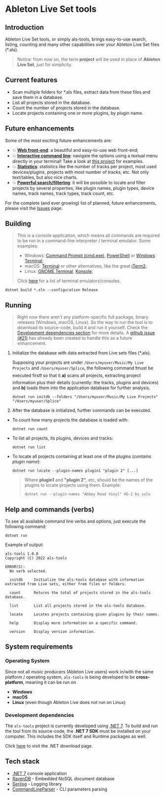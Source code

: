 # Ableton Live Set tools

## Introduction

Ableton Live Set tools, or simply als-tools, brings easy-to-use search, listing, counting and many other capabilities over your Ableton Live Set files (*.als).

> Notice: from now on, the term **project** will be used in place of **Ableton Live Set**, just for simplicity.

## Current features

- Scan multiple folders for *.als files, extract data from these files and save them in a database.
- List all projects stored in the database.
- Count the number of projects stored in the database.
- Locate projects containing one or more plugins, by plugin name.

## Future enhancements

Some of the most exciting future enhancements are:

- 💥 **[Web front-end](https://github.com/luizen/als-tools/issues/14)**: a beautiful and easy-to-use web front-end;
- 💥 **[Interactive command line](https://github.com/luizen/als-tools/issues/7)**: navigate the options using a textual menu directly in your terminal! Take a look at [this project](https://github.com/shibayan/Sharprompt) for examples.
- 💥 **[Statistics](https://github.com/luizen/als-tools/issues/11)**: statistics like the number of tracks per project, most used devices/plugins, projects with most number of tracks, etc. Not only text/tables, but also nice charts.
- 💥 **[Powerful search/filtering](https://github.com/luizen/als-tools/issues/10)**: it will be possible to locate and filter projects by several properties, like plugin names, plugin types, device names, track names, track types, track count, etc.

For the complete (and ever growing) list of planned, future enhancements, please visit the [Issues](https://github.com/luizen/als-tools/issues) page.

## Building

> This is a console application, which means all commands are required to be run in a command-line interpreter / terminal emulator. Some examples:
>
> - Windows: [Command Prompt (cmd.exe)](https://en.wikipedia.org/wiki/Cmd.exe), [PowerShell](https://en.wikipedia.org/wiki/PowerShell) or [Windows Terminal](https://en.wikipedia.org/wiki/Windows_Terminal);
> - macOS: [Terminal](https://en.wikipedia.org/wiki/Terminal_(macOS)) or other alternatives, like the great [iTerm2](https://iterm2.com);
> - Linux: [GNOME Terminal](https://en.wikipedia.org/wiki/GNOME_Terminal), [Konsole](https://en.wikipedia.org/wiki/Konsole);
>
> Click [here](https://en.wikipedia.org/wiki/List_of_terminal_emulators) for a list of terminal emulators/consoles.

```programming
dotnet build *.sln --configuration Release
```

## Running

> Right now there aren't any platform-specific full package, binary releases (Windows, macOS, Linux). So the way to run the tool is to download its source-code, build it and run it yourself. Check the [Development dependencies section](#development-dependencies) for more details. A [github issue (#21)](https://github.com/luizen/als-tools/issues/21) has already been created to handle this as a future enhancement.

1. Initialize the database with data extracted from Live sets files (*.als).

    Supposing your projects are under `/Users/myuser/Music/My Live Projects` and `/Users/myuser/Splice`, the following command ❗must be executed first❗ so that it **a)** scans all projects, extracting project information plus their details (currently: the tracks, plugins and devices) and **b)** loads them into the application database for further analysis.

    ```programming
    dotnet run initdb --folders "/Users/myuser/Music/My Live Projects" "/Users/myuser/Splice"
    ```

2. After the database is initialized, further commands can be executed.

- To count how many projects the database is loaded with:

    ```programming
    dotnet run count
    ```

- To list all projects, its plugins, devices and tracks:

    ```programming
    dotnet run list
    ```

- To locate all projects containing at least one of the plugins (_contains plugin name_):

    ```programming
    dotnet run locate --plugin-names plugin1 "plugin 2" [...]
    ```

    > Where **plugin1** and **"plugin 2"**, etc, should be the names of the plugins to locate projects using them.
    > Example:
    >
    > ```programming
    > dotnet run --plugin-names "Abbey Road Vinyl" HG-2 bx_solo
    > ```

## Help and commands (verbs)

To see all available command line verbs and options, just execute the following command:

```programming
dotnet run
```

Example of output:
```programming
als-tools 1.0.0
Copyright (C) 2022 als-tools

ERROR(S):
  No verb selected.

  initdb     Initialize the als-tools database with information extracted from Live sets, either from files or folders.

  count      Returns the total of projects stored in the als-tools database.

  list       List all projects stored in the als-tools database.

  locate     Locates projects containing given plugins by their names.

  help       Display more information on a specific command.

  version    Display version information.
```

## System requirements

### Operating System

Since not all music producers (Ableton Live users) work in/with the same platform / operating system, `als-tools` is being developed to be **cross-platform**, meaning it can be run on

- **Windows**
- **macOS**
- **Linux** (even though Ableton Live does not run on Linux)

### Development dependencies

The `als-tools` project is currently developed using [.NET 7](https://docs.microsoft.com/en-us/dotnet/). To build and run the tool from its source-code, the **.NET 7 SDK** must be installed on your computer. This includes the SDK itself and Runtime packages as well.

Click [here](https://dotnet.microsoft.com/en-us/download) to visit the .NET download page.

## Tech stack

- [.NET 7](https://docs.microsoft.com/en-us/dotnet/) console application
- [RavenDB](http://ravendb.net) - Embedded NoSQL document database
- [Serilog](http://serilog.net) - Logging library
- [CommandLineParser](https://github.com/commandlineparser/commandline) - CLI parameters parsing
